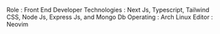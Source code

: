 Role : Front End Developer 
Technologies : Next Js, Typescript, Tailwind CSS, Node Js, Express Js, and Mongo Db
Operating : Arch Linux
Editor : Neovim 
